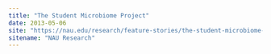 ```yaml
---
title: "The Student Microbiome Project"
date: 2013-05-06
site: "https://nau.edu/research/feature-stories/the-student-microbiome-project/"
sitename: "NAU Research"
---
```


